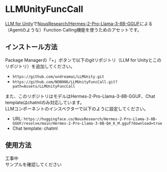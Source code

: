 # LLMUnityFuncCall

[LLM for Unity](https://github.com/undreamai/LLMUnity)で[NousResearch/Hermes-2-Pro-Llama-3-8B-GGUF](https://huggingface.co/NousResearch/Hermes-2-Pro-Llama-3-8B-GGUF)による（Agentのような）Function Calling機能を使うためのアセットです。

## インストール方法

Package Managerの「+」ボタンで以下のgitリポジトリ（LLM for Unityとこのリポジトリ）を追加してください。

- ``https://github.com/undreamai/LLMUnity.git``
- ``https://github.com/NON906/LLMUnityFuncCall.git?path=Assets/LLMUnityFuncCall``

また、このリポジトリはモデルはHermes-2-Pro-Llama-3-8B-GGUF、Chat templateはchatmlのみ対応しています。  
LLMコンポーネントのインスペクターで以下のように設定してください。

- URL: ``https://huggingface.co/NousResearch/Hermes-2-Pro-Llama-3-8B-GGUF/resolve/main/Hermes-2-Pro-Llama-3-8B-Q4_K_M.gguf?download=true``
- Chat template: chatml

## 使用方法

工事中  
サンプルを確認してください
